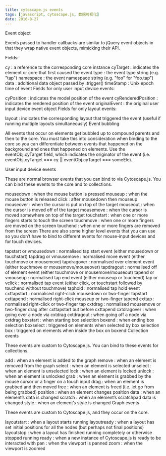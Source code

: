 ```yaml
---
title: cytoscape.js events
tags: [javascript, cytoscape.js, 数据可视化]
date: 2016-8-27
---
```


Event object 

Events passed to handler callbacks are similar to jQuery event objects in that they wrap native event objects, mimicking their API.

Fields:

cy : a reference to the corresponding core instance
cyTarget : indicates the element or core that first caused the event
type : the event type string (e.g. "tap")
namespace : the event namespace string (e.g. "foo" for "foo.tap")
data : additional data object passed by .trigger()
timeStamp : Unix epoch time of event
Fields for only user input device events:

cyPosition : indicates the model position of the event
cyRenderedPosition : indicates the rendered position of the event
originalEvent : the original user input device event object
Fields for only layout events:

layout : indicates the corresponding layout that triggered the event (useful if running multiple layouts simultaneously)
Event bubbling 

All events that occur on elements get bubbled up to compound parents and then to the core. You must take this into consideration when binding to the core so you can differentiate between events that happened on the background and ones that happened on elements. Use the eventObj.cyTarget field, which indicates the originator of the event (i.e. eventObj.cyTarget === cy || eventObj.cyTarget === someEle).

User input device events 

These are normal browser events that you can bind to via Cytoscape.js. You can bind these events to the core and to collections.

mousedown : when the mouse button is pressed
mouseup : when the mouse button is released
click : after mousedown then mouseup
mouseover : when the cursor is put on top of the target
mouseout : when the cursor is moved off of the target
mousemove : when the cursor is moved somewhere on top of the target
touchstart : when one or more fingers starts to touch the screen
touchmove : when one or more fingers are moved on the screen
touchend : when one or more fingers are removed from the screen
There are also some higher level events that you can use so you don’t have to bind to different events for mouse-input devices and for touch devices.

tapstart or vmousedown : normalised tap start event (either mousedown or touchstart)
tapdrag or vmousemove : normalised move event (either touchmove or mousemove)
tapdragover : normalised over element event (either touchmove or mousemove/mouseover)
tapdragout : normalised off of element event (either touchmove or mousemove/mouseout)
tapend or vmouseup : normalised tap end event (either mouseup or touchend)
tap or vclick : normalised tap event (either click, or touchstart followed by touchend without touchmove)
taphold : normalised tap hold event
cxttapstart : normalised right-click mousedown or two-finger tapstart
cxttapend : normalised right-click mouseup or two-finger tapend
cxttap : normalised right-click or two-finger tap
cxtdrag : normalised mousemove or two-finger drag after cxttapstart but before cxttapend
cxtdragover : when going over a node via cxtdrag
cxtdragout : when going off a node via cxtdrag
boxstart : when starting box selection
boxend : when ending box selection
boxselect : triggered on elements when selected by box selection
box : triggered on elements when inside the box on boxend
Collection events 

These events are custom to Cytoscape.js. You can bind to these events for collections.

add : when an element is added to the graph
remove : when an element is removed from the graph
select : when an element is selected
unselect : when an element is unselected
lock : when an element is locked
unlock : when an element is unlocked
grab : when an element is grabbed by the mouse cursor or a finger on a touch input
drag : when an element is grabbed and then moved
free : when an element is freed (i.e. let go from being grabbed)
position : when an element changes position
data : when an element’s data is changed
scratch : when an element’s scratchpad data is changed
style : when an element’s style is changed
Graph events

These events are custom to Cytoscape.js, and they occur on the core.

layoutstart : when a layout starts running
layoutready : when a layout has set initial positions for all the nodes (but perhaps not final positions)
layoutstop : when a layout has finished running completely or otherwise stopped running
ready : when a new instance of Cytoscape.js is ready to be interacted with
pan : when the viewport is panned
zoom : when the viewport is zoomed